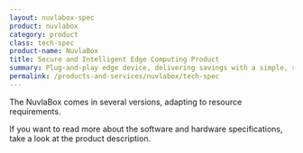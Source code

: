 ```yaml
---
layout: nuvlabox-spec
product: nuvlabox
category: product
class: tech-spec
product-name: NuvlaBox
title: Secure and Intelligent Edge Computing Product
summary: Plug-and-play edge device, delivering savings with a simple, secure and private "cloud-in-a-box" solution. Build scalable IoT systems, reduce operational costs and improve efficiency.
permalink: /products-and-services/nuvlabox/tech-spec
---
```


The NuvlaBox comes in several versions, adapting to resource requirements.

If you want to read more about the software and hardware specifications, take a look at the product description.
